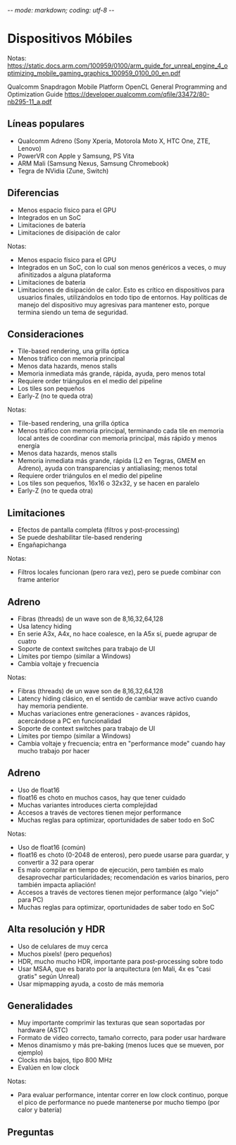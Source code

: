 -*- mode: markdown; coding: utf-8 -*-

# Dispositivos Móbiles

Notas:
https://static.docs.arm.com/100959/0100/arm_guide_for_unreal_engine_4_optimizing_mobile_gaming_graphics_100959_0100_00_en.pdf

Qualcomm Snapdragon Mobile Platform OpenCL General Programming and Optimization Guide
https://developer.qualcomm.com/qfile/33472/80-nb295-11_a.pdf


## Líneas populares

- Qualcomm Adreno (Sony Xperia, Motorola Moto X, HTC One, ZTE, Lenovo)
- PowerVR con Apple y Samsung, PS Vita
- ARM Mali (Samsung Nexus, Samsung Chromebook)
- Tegra de NVidia (Zune, Switch)


## Diferencias

- Menos espacio físico para el GPU
- Integrados en un SoC
- Limitaciones de batería
- Limitaciones de disipación de calor

Notas:
- Menos espacio físico para el GPU
- Integrados en un SoC, con lo cual son menos genéricos a veces, o muy
  afinitizados a alguna plataforma
- Limitaciones de batería
- Limitaciones de disipación de calor. Esto es crítico en dispositivos para
  usuarios finales, utilizándolos en todo tipo de entornos. Hay políticas de
  manejo del dispositivo muy agresivas para mantener esto, porque termina
  siendo un tema de seguridad.


## Consideraciones

- Tile-based rendering, una grilla óptica
- Menos tráfico con memoria principal
- Menos data hazards, menos stalls
- Memoria inmediata más grande, rápida, ayuda, pero menos total
- Requiere order triángulos en el medio del pipeline
- Los tiles son pequeños
- Early-Z (no te queda otra)

Notas:
- Tile-based rendering, una grilla óptica
- Menos tráfico con memoria principal, terminando cada tile en memoria local antes de coordinar con memoria principal, más rápido y menos energía
- Menos data hazards, menos stalls
- Memoria inmediata más grande, rápida (L2 en Tegras, GMEM en Adreno), ayuda con transparencias y antialiasing; menos total
- Requiere order triángulos en el medio del pipeline
- Los tiles son pequeños, 16x16 o 32x32, y se hacen en paralelo
- Early-Z (no te queda otra)


## Limitaciones

- Efectos de pantalla completa (filtros y post-processing)
- Se puede deshabilitar tile-based rendering
- Engañapichanga

Notas:
- Filtros locales funcionan (pero rara vez), pero se puede combinar con frame anterior


## Adreno

- Fibras (threads) de un wave son de 8,16,32,64,128
- Usa latency hiding
- En serie A3x, A4x, no hace coalesce, en la A5x sí, puede agrupar de cuatro
- Soporte de context switches para trabajo de UI
- Límites por tiempo (similar a Windows)
- Cambia voltaje y frecuencia

Notas:
- Fibras (threads) de un wave son de 8,16,32,64,128
- Latency hiding clásico, en el sentido de cambiar wave activo cuando hay
  memoria pendiente.
- Muchas variaciones entre generaciones - avances rápidos, acercándose a PC en
  funcionalidad
- Soporte de context switches para trabajo de UI
- Límites por tiempo (similar a Windows)
- Cambia voltaje y frecuencia; entra en "performance mode" cuando hay mucho trabajo por hacer


## Adreno

- Uso de float16
- float16 es choto en muchos casos, hay que tener cuidado
- Muchas variantes introduces cierta complejidad
- Accesos a través de vectores tienen mejor performance
- Muchas reglas para optimizar, oportunidades de saber todo en SoC

Notas:
- Uso de float16 (común)
- float16 es choto (0-2048 de enteros), pero puede usarse para guardar, y convertir a 32 para operar
- Es malo compilar en tiempo de ejecución, pero también es malo desaprovechar particularidades;
  recomendación es varios binarios, pero también impacta apliación!
- Accesos a través de vectores tienen mejor performance (algo "viejo" para PC)
- Muchas reglas para optimizar, oportunidades de saber todo en SoC


## Alta resolución y HDR

- Uso de celulares de muy cerca
- Muchos pixels! (pero pequeños)
- HDR, mucho mucho HDR, importante para post-processing sobre todo
- Usar MSAA, que es barato por la arquitectura (en Mali, 4x es "casi gratis" según Unreal)
- Usar mipmapping ayuda, a costo de más memoria


## Generalidades

- Muy importante comprimir las texturas que sean soportadas por hardware (ASTC)
- Formato de video correcto, tamaño correcto, para poder usar hardware
- Menos dinamismo y más pre-baking (menos luces que se mueven, por ejemplo)
- Clocks más bajos, tipo 800 MHz
- Evalúen en low clock

Notas:
- Para evaluar performance, intentar correr en low clock continuo, porque el pico de performance no puede mantenerse por mucho tiempo (por calor y batería)


## Preguntas
